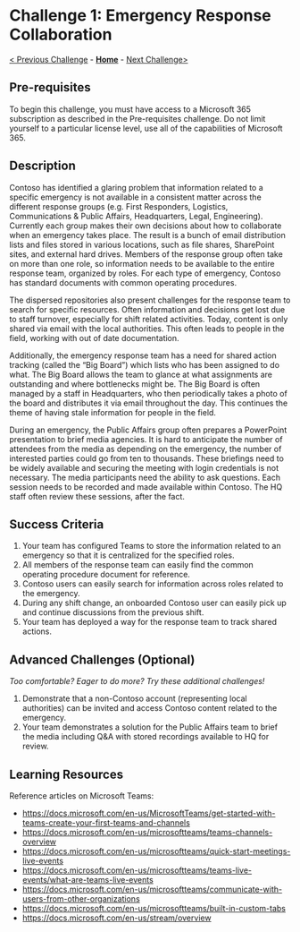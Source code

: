 # Challenge 1: Emergency Response Collaboration

[< Previous Challenge](./00-prereqs.md) - **[Home](../README.md)** - [Next Challenge>](./02-firstresponders.md)

## Pre-requisites
To begin this challenge, you must have access to a Microsoft 365 subscription as described in the Pre-requisites challenge. Do not limit yourself to a particular license level, use all of the capabilities of Microsoft 365.

## Description
Contoso has identified a glaring problem that information related to a specific emergency is not available in a consistent matter across the different response groups (e.g. First Responders, Logistics, Communications & Public Affairs, Headquarters, Legal, Engineering). Currently each group makes their own decisions about how to collaborate when an emergency takes place. The result is a bunch of email distribution lists and files stored in various locations, such as file shares, SharePoint sites, and external hard drives. Members of the response group often take on more than one role, so information needs to be available to the entire response team, organized by roles. For each type of emergency, Contoso has standard documents with common operating procedures.

The dispersed repositories also present challenges for the response team to search for specific resources. Often information and decisions get lost due to staff turnover, especially for shift related activities. Today, content is only shared via email with the local authorities. This often leads to people in the field, working with out of date documentation.

Additionally, the emergency response team has a need for shared action tracking (called the “Big Board”) which lists who has been assigned to do what. The Big Board allows the team to glance at what assignments are outstanding and where bottlenecks might be. The Big Board is often managed by a staff in Headquarters, who then periodically takes a photo of the board and distributes it via email throughout the day. This continues the theme of having stale information for people in the field.

During an emergency, the Public Affairs group often prepares a PowerPoint presentation to brief media agencies. It is hard to anticipate the number of attendees from the media as depending on the emergency, the number of interested parties could go from ten to thousands. These briefings need to be widely available and securing the meeting with login credentials is not necessary. The media participants need the ability to ask questions. Each session needs to be recorded and made available within Contoso. The HQ staff often review these sessions, after the fact.


## Success Criteria

1. Your team has configured Teams to store the information related to an emergency so that it is centralized for the specified roles.
1. All members of the response team can easily find the common operating procedure document for reference.
1. Contoso users can easily search for information across roles related to the emergency.
1. During any shift change, an onboarded Contoso user can easily pick up and continue discussions from the previous shift.
1. Your team has deployed a way for the response team to track shared actions.

## Advanced Challenges (Optional)

*Too comfortable?  Eager to do more?  Try these additional challenges!*

1. Demonstrate that a non-Contoso account (representing local authorities) can be invited and access Contoso content related to the emergency.
1. Your team demonstrates a solution for the Public Affairs team to brief the media including Q&A with stored recordings available to HQ for review.

## Learning Resources

Reference articles on Microsoft Teams:
- <https://docs.microsoft.com/en-us/MicrosoftTeams/get-started-with-teams-create-your-first-teams-and-channels>
- <https://docs.microsoft.com/en-us/microsoftteams/teams-channels-overview>
- <https://docs.microsoft.com/en-us/microsoftteams/quick-start-meetings-live-events>
- <https://docs.microsoft.com/en-us/microsoftteams/teams-live-events/what-are-teams-live-events>
- <https://docs.microsoft.com/en-us/microsoftteams/communicate-with-users-from-other-organizations>
- <https://docs.microsoft.com/en-us/microsoftteams/built-in-custom-tabs>
- <https://docs.microsoft.com/en-us/stream/overview>





